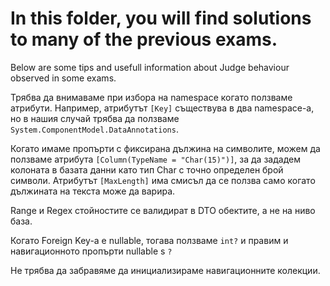 # In this folder, you will find solutions to many of the previous exams.
Below are some tips and usefull information about Judge behaviour observed in some exams.

Трябва да внимаваме при избора на namespace когато ползваме атрибути. Например, атрибутът `[Key]` съществува в два namespace-a, но в нашия случай трябва да ползваме `System.ComponentModel.DataAnnotations`.

Когато имаме пропърти с фиксирана дължина на символите, можем да ползваме атрибута `[Column(TypeName = "Char(15)")]`, за да зададем колоната в базата данни като тип Char с точно определен брой символи. Атрибутът `[MaxLength]` има смисъл да се ползва само когато дължината на текста може да варира.

Range и Regex стойностите се валидират в DTO обектите, а не на ниво база.

Когато Foreign Key-a е nullable, тогава ползваме `int?` и правим и навигационното пропърти nullable s `?`

Не трябва да забравяме да инициализираме навигационните колекции.